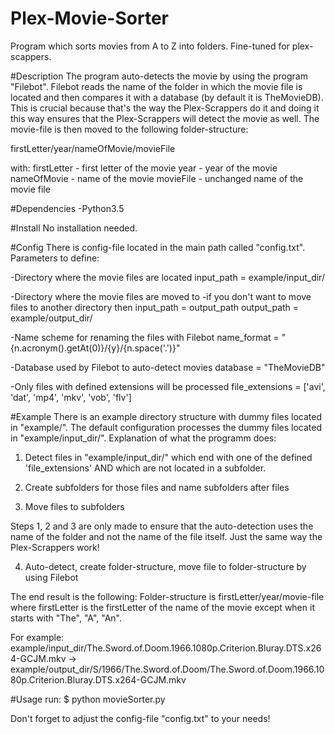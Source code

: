 # Plex-Movie-Sorter
Program which sorts movies from A to Z into folders. Fine-tuned for plex-scappers.

#Description
The program auto-detects the movie by using the program "Filebot". Filebot reads the name of the folder in which the movie file is located and then compares it with a database (by default it is TheMovieDB). This is crucial because that's the way the Plex-Scrappers do it and doing it this way ensures that the Plex-Scrappers will detect the movie as well. The movie-file is then moved to the following folder-structure:

firstLetter/year/nameOfMovie/movieFile

with:
firstLetter - first letter of the movie
year - year of the movie
nameOfMovie - name of the movie
movieFile - unchanged name of the movie file

#Dependencies
-Python3.5

#Install
No installation needed.

#Config
There is config-file located in the main path called "config.txt".
Parameters to define:

-Directory where the movie files are located
input_path = example/input_dir/

-Directory where the movie files are moved to
-if you don't want to move files to another directory then input_path = output_path
output_path = example/output_dir/

-Name scheme for renaming the files with Filebot
name_format = "{n.acronym().getAt(0)}/{y}/{n.space('.')}"

-Database used by Filebot to auto-detect movies
database = "TheMovieDB"

-Only files with defined extensions will be processed
file_extensions = ['avi', 'dat', 'mp4', 'mkv', 'vob', 'flv'] 

#Example
There is an example directory structure with dummy files located in "example/". The default configuration processes the dummy files located in "example/input_dir/". Explanation of what the programm does:

1. Detect files in "example/input_dir/" which end with one of the defined 'file_extensions' AND which are not located in a subfolder.

2. Create subfolders for those files and name subfolders after files

3. Move files to subfolders

Steps 1, 2 and 3 are only made to ensure that the auto-detection uses the name of the folder and not the name of the file itself. Just the same way the Plex-Scrappers work!

4. Auto-detect, create folder-structure, move file to folder-structure by using Filebot

The end result is the following:
Folder-structure is firstLetter/year/movie-file where firstLetter is the firstLetter of the name of the movie except when it starts with "The", "A", "An".

For example:
example/input_dir/The.Sword.of.Doom.1966.1080p.Criterion.Bluray.DTS.x264-GCJM.mkv -> example/output_dir/S/1966/The.Sword.of.Doom/The.Sword.of.Doom.1966.1080p.Criterion.Bluray.DTS.x264-GCJM.mkv


#Usage
run:
$ python movieSorter.py

Don't forget to adjust the config-file "config.txt" to your needs!

